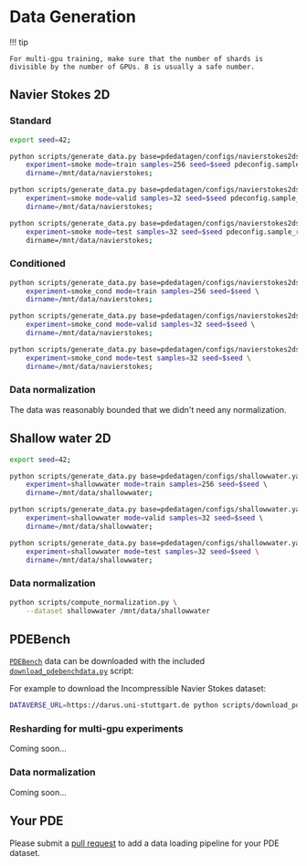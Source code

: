 # Data Generation

!!! tip

    For multi-gpu training, make sure that the number of shards is divisible by the number of GPUs. 8 is usually a safe number.

## Navier Stokes 2D

### Standard

```bash
export seed=42;

python scripts/generate_data.py base=pdedatagen/configs/navierstokes2dsmoke.yaml \ 
    experiment=smoke mode=train samples=256 seed=$seed pdeconfig.sample_rate=4 \  
    dirname=/mnt/data/navierstokes;

python scripts/generate_data.py base=pdedatagen/configs/navierstokes2dsmoke.yaml \ 
    experiment=smoke mode=valid samples=32 seed=$seed pdeconfig.sample_rate=4 \ 
    dirname=/mnt/data/navierstokes;

python scripts/generate_data.py base=pdedatagen/configs/navierstokes2dsmoke.yaml \         
    experiment=smoke mode=test samples=32 seed=$seed pdeconfig.sample_rate=4 \
    dirname=/mnt/data/navierstokes;
```

### Conditioned

```bash
python scripts/generate_data.py base=pdedatagen/configs/navierstokes2dsmoke.yaml \ 
    experiment=smoke_cond mode=train samples=256 seed=$seed \  
    dirname=/mnt/data/navierstokes;

python scripts/generate_data.py base=pdedatagen/configs/navierstokes2dsmoke.yaml \ 
    experiment=smoke_cond mode=valid samples=32 seed=$seed \ 
    dirname=/mnt/data/navierstokes;

python scripts/generate_data.py base=pdedatagen/configs/navierstokes2dsmoke.yaml \         
    experiment=smoke_cond mode=test samples=32 seed=$seed \
    dirname=/mnt/data/navierstokes;
```

### Data normalization

The data was reasonably bounded that we didn't need any normalization.

## Shallow water 2D

```bash
export seed=42;

python scripts/generate_data.py base=pdedatagen/configs/shallowwater.yaml \ 
    experiment=shallowwater mode=train samples=256 seed=$seed \  
    dirname=/mnt/data/shallowwater;

python scripts/generate_data.py base=pdedatagen/configs/shallowwater.yaml \ 
    experiment=shallowwater mode=valid samples=32 seed=$seed \ 
    dirname=/mnt/data/shallowwater;

python scripts/generate_data.py base=pdedatagen/configs/shallowwater.yaml \         
    experiment=shallowwater mode=test samples=32 seed=$seed \
    dirname=/mnt/data/shallowwater;
```

### Data normalization

```bash
python scripts/compute_normalization.py \
    --dataset shallowwater /mnt/data/shallowwater
```

## PDEBench

[`PDEBench`](https://github.com/pdebench/PDEBench) data can be downloaded with the included [`download_pdebenchdata.py`]() script:

For example to download the Incompressible Navier Stokes dataset:
```bash
DATAVERSE_URL=https://darus.uni-stuttgart.de python scripts/download_pdebenchdata.py --outdir /mnt/data/PDEBench/ --limit ns_incom
```

### Resharding for multi-gpu experiments
Coming soon...

### Data normalization
Coming soon...

## Your PDE

Please submit a [pull request](https://github.com/microsoft/pdearena) to add a data loading pipeline for your PDE dataset.